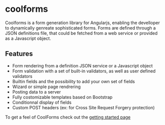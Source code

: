 coolforms
=========

Coolforms is a form generation library for Angularjs, enabling the develloper to dynamically genreate sophisticated forms. Forms are defined through a JSON definitions file, that could be fetched from a web service or provided as a Javascript object.

Features
--------

* Form rendering from a definition JSON service or a Javascript object
* Form validation with a set of built-in validators, as well as user defined validators
* Builtin fields and the possibility to add your own set of fields
* Wizard or simple page rendrering
* Posting data to a server
* Fully costomizable templates based on Bootstrap
* Conditionnal display of fields
* Custom POST headers (ex: for Cross Site Request Forgery protection)

To get a feel of CoolForms check out the [getting started page](https://github.com/fdelbos/coolforms/wiki/Getting-Started-with-CoolForms)
